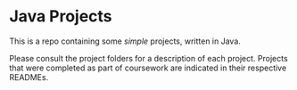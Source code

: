 # Java Projects
This is a repo containing some _simple_ projects, written in Java.

Please consult the project folders for a description of each project. Projects that were completed as part of coursework are indicated in their respective READMEs.
